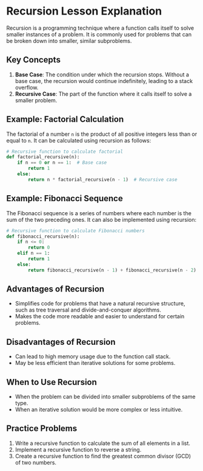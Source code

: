 # Recursion Lesson Explanation

Recursion is a programming technique where a function calls itself to solve smaller instances of a problem. It is commonly used for problems that can be broken down into smaller, similar subproblems.

## Key Concepts

1. **Base Case**: The condition under which the recursion stops. Without a base case, the recursion would continue indefinitely, leading to a stack overflow.
2. **Recursive Case**: The part of the function where it calls itself to solve a smaller problem.

## Example: Factorial Calculation

The factorial of a number `n` is the product of all positive integers less than or equal to `n`. It can be calculated using recursion as follows:

```python
# Recursive function to calculate factorial
def factorial_recursive(n):
    if n == 0 or n == 1:  # Base case
        return 1
    else:
        return n * factorial_recursive(n - 1)  # Recursive case
```

## Example: Fibonacci Sequence

The Fibonacci sequence is a series of numbers where each number is the sum of the two preceding ones. It can also be implemented using recursion:

```python
# Recursive function to calculate Fibonacci numbers
def fibonacci_recursive(n):
    if n <= 0:
        return 0
    elif n == 1:
        return 1
    else:
        return fibonacci_recursive(n - 1) + fibonacci_recursive(n - 2)
```

## Advantages of Recursion

- Simplifies code for problems that have a natural recursive structure, such as tree traversal and divide-and-conquer algorithms.
- Makes the code more readable and easier to understand for certain problems.

## Disadvantages of Recursion

- Can lead to high memory usage due to the function call stack.
- May be less efficient than iterative solutions for some problems.

## When to Use Recursion

- When the problem can be divided into smaller subproblems of the same type.
- When an iterative solution would be more complex or less intuitive.

## Practice Problems

1. Write a recursive function to calculate the sum of all elements in a list.
2. Implement a recursive function to reverse a string.
3. Create a recursive function to find the greatest common divisor (GCD) of two numbers.